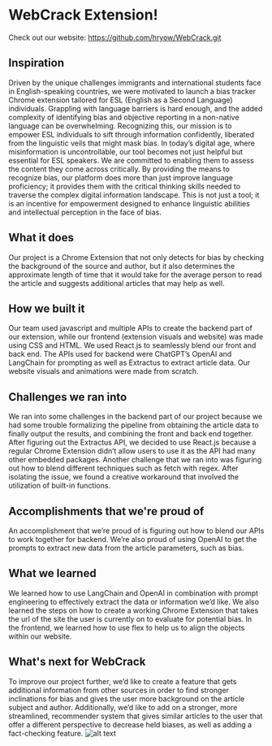 # WebCrack Extension!
Check out our website: https://github.com/hryow/WebCrack.git
## Inspiration
Driven by the unique challenges immigrants and international students face in English-speaking countries, we were motivated to launch a bias tracker Chrome extension tailored for ESL (English as a Second Language) individuals. Grappling with language barriers is hard enough, and the added complexity of identifying bias and objective reporting in a non-native language can be overwhelming. Recognizing this, our mission is to empower ESL individuals to sift through information confidently, liberated from the linguistic veils that might mask bias. In today’s digital age, where misinformation is uncontrollable, our tool becomes not just helpful but essential for ESL speakers. We are committed to enabling them to assess the content they come across critically. By providing the means to recognize bias, our platform does more than just improve language proficiency; it provides them with the critical thinking skills needed to traverse the complex digital information landscape. This is not just a tool; it is an incentive for empowerment designed to enhance linguistic abilities and intellectual perception in the face of bias.

## What it does
Our project is a Chrome Extension that not only detects for bias by checking the background of the source and author, but it also determines the approximate length of time that it would take for the average person to read the article and suggests additional articles that may help as well. 

## How we built it
Our team used javascript and multiple APIs to create the backend part of our extension, while our frontend (extension visuals and website) was made using CSS and HTML. We used React.js to seamlessly blend our front and back end. The APIs used for backend were ChatGPT’s OpenAI and LangChain for prompting as well as Extractus to extract article data. Our website visuals and animations were made from scratch.

## Challenges we ran into
We ran into some challenges in the backend part of our project because we had some trouble formalizing the pipeline from obtaining the article data to finally output the results, and combining the front and back end together. After figuring out the Extractus API, we decided to use React.js because a regular Chrome Extension didn’t allow users to use it as the API had many other embedded packages. Another challenge that we ran into was figuring out how to blend different techniques such as fetch with regex. After isolating the issue, we found a creative workaround that involved the utilization of built-in functions.

## Accomplishments that we're proud of
An accomplishment that we’re proud of is figuring out how to blend our APIs to work together for backend. We’re also proud of using OpenAI to get the prompts to extract new data from the article parameters, such as bias. <at least one more accomplishment>

## What we learned
We learned how to use LangChain and OpenAI in combination with prompt engineering to effectively extract the data or information we’d like. We also learned the steps on how to create a working Chrome Extension that takes the url of the site the user is currently on to evaluate for potential bias. In the frontend, we learned how to use flex to help us to align the objects within our website. 

## What's next for WebCrack
To improve our project further, we’d like to create a feature that gets additional information from other sources in order to find stronger inclinations for bias and gives the user more background on the article subject and author. Additionally, we’d like to add on a stronger, more streamlined, recommender system that gives similar articles to the user that offer a different perspective to decrease held biases, as well as adding a fact-checking feature.
![alt text]([http://url/to/img.png](https://drive.google.com/file/d/1yd8SEfd1M6tSY5J8pI_d9fMXS6LYsIkL/view?usp=sharing))

